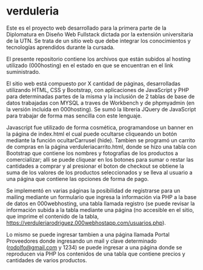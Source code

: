 # verduleria

Este es el proyecto web desarrollado para la primera parte de la Diplomatura en Diseño Web Fullstack dictada por la extensión universitaria de la UTN. Se trata de un sitio web que debe integrar los conocimientos y tecnologías aprendidos durante la cursada.

El presente repositorio contiene los archivos que están subidos al hosting utilizado (000hosting) en el estado en que se encuentran en el link suministrado.

El sitio web está compuesto por X cantidad de páginas, desarrolladas utilizando HTML, CSS y Bootstrap, con aplicaciones de JavaScript y PHP para determinadas partes de la misma y la inclusión de 2 tablas de base de datos trabajadas con MYSQL a traves de Workbench y de phpmyadmin (en la versión incluida en 000hosting). Se sumó la librería JQuery de JavaScript para trabajar de forma mas sencilla con este lenguaje.

Javascript fue utilizado de forma cosmética, programandose un banner en la página de index.html el cual puede ocultarse cliqueando un botón mediante la función ocultarCarrusel (hide). Tambien se programó un carrito de compras en la página verduleriacarrito.html, donde se hizo una tabla con Bootstrap que contiene los nombres y fotografias de los productos a comercializar; alli se puede cliquear en los botones para sumar o restar las cantidades a comprar y al presionar el boton de checkout se obtiene la suma de los valores de los productos seleccionados y se lleva al usuario a una página que contiene las opciones de forma de pago.

Se implementó en varias páginas la posibilidad de registrarse para un mailing mediante un formulario que ingresa la información via PHP a la base de datos en 000webhosting, una tabla llamada registro (se puede revisar la información subida a la tabla mediante una página (no accesible en el sitio, que imprime el contenido de la tabla, https://verduleriarodriguez.000webhostapp.com/usuarios.php).

Lo mismo se puede ingresar tambien a una página llamada Portal Proveedores donde ingresando un mail y clave determinado (rodolfo@gmail.com y 1234) se puede ingresar a una página donde se reproducen via PHP los contenidos de una tabla que contiene precios y cantidades de varios productos.
